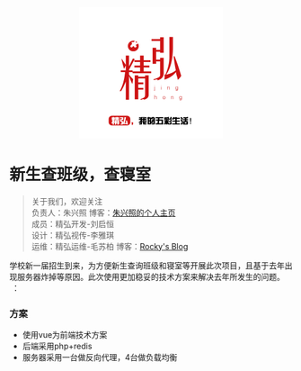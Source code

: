 <div align=center>
  <img src="./jhwl-logo.jpg" width=256 />
</div>

新生查班级，查寝室  
================  

>关于我们，欢迎关注  
>负责人：朱兴照 博客：[朱兴照的个人主页](http://zxz.zjutjh.com)   
>成员：精弘开发-刘启恒  
>设计：精弘视传-李雅琪   
>运维：精弘运维-毛苏柏 博客：[Rocky's Blog](http://www.rocky.hk/)

学校新一届招生到来，为方便新生查询班级和寝室等开展此次项目，且基于去年出现服务器炸掉等原因。此次使用更加稳妥的技术方案来解决去年所发生的问题。  ：
### 方案
* 使用vue为前端技术方案
* 后端采用php+redis
* 服务器采用一台做反向代理，4台做负载均衡




